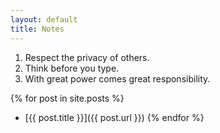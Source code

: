 ```yaml
---
layout: default
title: Notes
---
```


1. Respect the privacy of others.
2. Think before you type.
3. With great power comes great responsibility.

{% for post in site.posts %}
- [{{ post.title }}]({{ post.url }})
{% endfor %}
